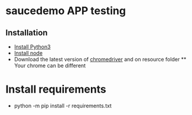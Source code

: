 # saucedemo APP testing

## Installation
* [Install Python3](https://www.python.org/downloads/)
* [Install node](https://nodejs.org/en/download/)
* Download the latest version of [chromedriver](https://chromedriver.chromium.org/downloads) and on resource folder
  ** Your chrome can be different 

# Install requirements  
* python -m pip install -r requirements.txt